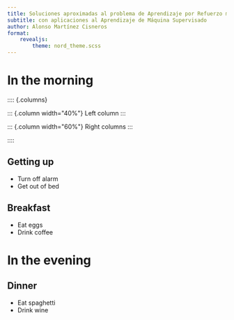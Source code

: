 ```yaml
---
title: Soluciones aproximadas al problema de Aprendizaje por Refuerzo mediante Programación lineal;
subtitle: con aplicaciones al Aprendizaje de Máquina Supervisado
author: Alonso Martínez Cisneros
format:
    revealjs:
        theme: nord_theme.scss
---
```


# In the morning

:::: {.columns}

::: {.column width="40%"}
Left column
:::

::: {.column width="60%"}
Right columns
:::

::::

## Getting up

- Turn off alarm
- Get out of bed

## Breakfast

- Eat eggs
- Drink coffee

# In the evening

## Dinner

- Eat spaghetti
- Drink wine
